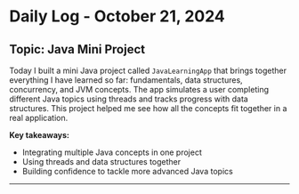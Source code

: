 # Daily Log - October 21, 2024

## Topic: Java Mini Project

Today I built a mini Java project called `JavaLearningApp` that brings together everything I have learned so far: fundamentals, data structures, concurrency, and JVM concepts. The app simulates a user completing different Java topics using threads and tracks progress with data structures. This project helped me see how all the concepts fit together in a real application.

**Key takeaways:**
- Integrating multiple Java concepts in one project
- Using threads and data structures together
- Building confidence to tackle more advanced Java topics

---

